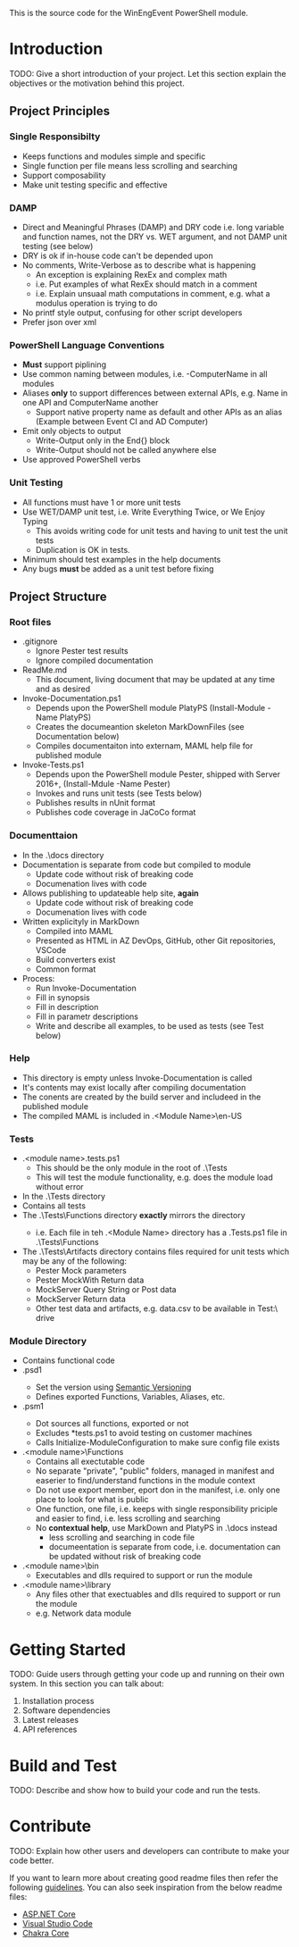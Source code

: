 This is the source code for the WinEngEvent PowerShell module.

# Introduction 
TODO: Give a short introduction of your project. Let this section explain the objectives or the motivation behind this project.

## Project Principles

### Single Responsibilty

- Keeps functions and modules simple and specific
- Single function per file means less scrolling and searching
- Support composability
- Make unit testing specific and effective

### DAMP

- Direct and Meaningful Phrases (DAMP) and DRY code i.e. long variable and function names, not the DRY vs. WET argument, and not DAMP unit testing (see below) 
- DRY is ok if in-house code can't be depended upon
- No comments, Write-Verbose as to describe what is happening
    - An exception is explaining RexEx and complex math
    - i.e. Put examples of what RexEx should match in a comment
    - i.e. Explain unsuaal math computations in comment, e.g. what a modulus operation is trying to do
- No printf style output, confusing for other script developers
- Prefer json over xml

### PowerShell Language Conventions

- __Must__ support piplining
- Use common naming between modules, i.e. -ComputerName in all modules
- Aliases __only__ to support differences between external APIs, e.g. Name in one API and ComputerName another
    - Support native property name as default and other APIs as an alias (Example between Event CI and AD Computer)
- Emit only objects to output
    - Write-Output only in the End{} block
    - Write-Output should not be called anywhere else
- Use approved PowerShell verbs

### Unit Testing

- All functions must have 1 or more unit tests
- Use WET/DAMP unit test, i.e. Write Everything Twice, or We Enjoy Typing
   - This avoids writing code for unit tests and having to unit test the unit tests
   - Duplication is OK in tests.
- Minimum should test examples in the help documents
- Any bugs  __must__ be added as a unit test before fixing

## Project Structure

### Root files

- .gitignore
    - Ignore Pester test results
    - Ignore compiled documentation
- ReadMe.md
    - This document, living document that may be updated at any time and as desired
- Invoke-Documentation.ps1
    - Depends upon the PowerShell module PlatyPS (Install-Module -Name PlatyPS)
    - Creates the documeantion skeleton MarkDownFiles (see Documentation below)
    - Compiles documentaiton into externam, MAML help file for published module
- Invoke-Tests.ps1
    - Depends upon the PowerShell module Pester, shipped with Server 2016+, (Install-Mdule -Name Pester)
    - Invokes and runs unit tests (see Tests below)
    - Publishes results in nUnit format
    - Publishes code coverage in JaCoCo format

### Documenttaion

- In the .\docs directory
- Documentation is separate from code but compiled to module
    - Update code without risk of breaking code
    - Documenation lives with code
- Allows publishing to updateable help site, __again__
    - Update code without risk of breaking code
    - Documenation lives with code
- Written explicityly in MarkDown
    - Compiled into MAML
    - Presented as HTML in AZ DevOps, GitHub, other Git repositories, VSCode
    - Build converters exist
    - Common format
- Process:
    - Run Invoke-Documentation
    - Fill in synopsis
    - Fill in description
    - Fill in parametr descriptions
    - Write and describe all examples, to be used as tests (see Test below)

### Help

- This directory is empty unless Invoke-Documentation is called
- It's contents may exist locally after compiling documentation
- The conents are created by the build server and includeed in the published module
- The compiled MAML is included in .\<Module Name>\en-US

### Tests

- .\<module name>.tests.ps1
    - This should be the only module in the root of .\Tests
    - This will test the module functionality, e.g. does the module load without error
- In the .\Tests directory
- Contains all tests
- The .\Tests\Functions directory __exactly__ mirrors the <Module Name> directory
    - i.e. Each file in teh .\<Module Name> directory has a <filename>.Tests.ps1 file in .\Tests\Functions
- The .\Tests\Artifacts directory contains files required for unit tests which may be any of the following:
    - Pester Mock parameters
    - Pester MockWith Return data
    - MockServer Query String or Post data
    - MockServer Return data
    - Other test data and artifacts, e.g. data.csv to be available in Test:\ drive

### Module Directory

- Contains functional code
- <module name>.psd1
    - Set the version using [Semantic Versioning](https://semver.org/)
    - Defines exported Functions, Variables, Aliases, etc.
- <module name>.psm1
    - Dot sources all functions, exported or not
    - Excludes *tests.ps1 to avoid testing on customer machines
    - Calls Initialize-ModuleConfiguration to make sure config file exists
- .\<module name>\Functions
    - Contains all exectutable code
    - No separate "private", "public" folders, managed in manifest and easerier to find/understand functions in the module context
    - Do not use export member, eport don in the manifest, i.e. only one place to look for what is public
    - One function, one file, i.e. keeps with single responsibility priciple and easier to find, i.e. less scrolling and searching
    - No __contextual help__, use MarkDown and PlatyPS in .\docs instead
        - less scrolling and searching in code file
        - documeentation is separate from code, i.e. documentation can be updated without risk of breaking code
- .\<module name>\bin
    - Executables and dlls required to support or run the module
- .\<module name>\library
    - Any files other that exectuables and dlls required to support or run the module
    - e.g. Network data module

# Getting Started
TODO: Guide users through getting your code up and running on their own system. In this section you can talk about:
1.	Installation process
2.	Software dependencies
3.	Latest releases
4.	API references

# Build and Test
TODO: Describe and show how to build your code and run the tests. 

# Contribute
TODO: Explain how other users and developers can contribute to make your code better. 

If you want to learn more about creating good readme files then refer the following [guidelines](https://www.visualstudio.com/en-us/docs/git/create-a-readme). You can also seek inspiration from the below readme files:
- [ASP.NET Core](https://github.com/aspnet/Home)
- [Visual Studio Code](https://github.com/Microsoft/vscode)
- [Chakra Core](https://github.com/Microsoft/ChakraCore)